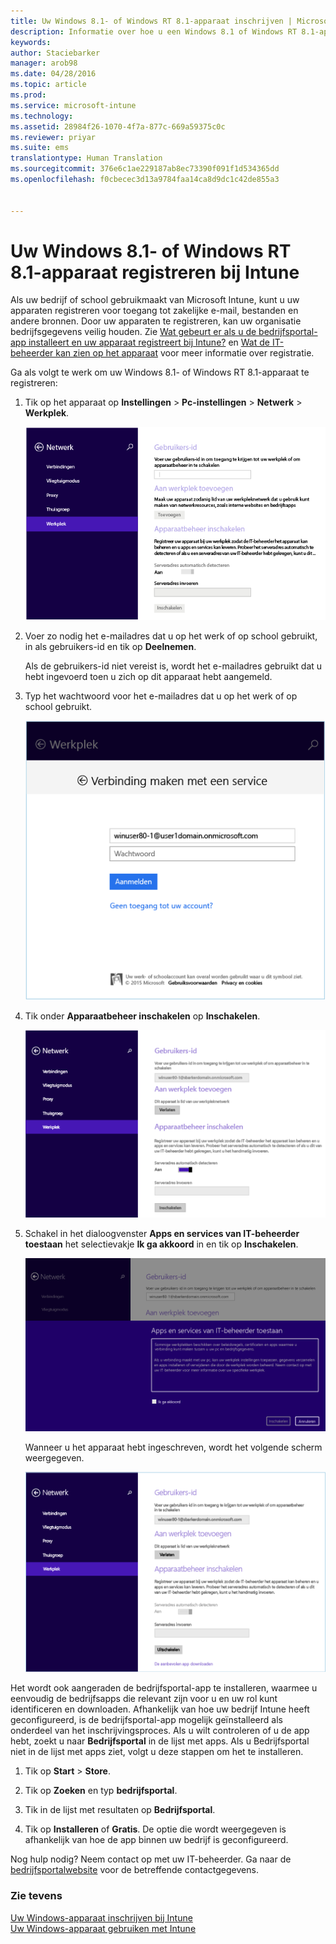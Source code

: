 ```yaml
---
title: Uw Windows 8.1- of Windows RT 8.1-apparaat inschrijven | Microsoft Intune
description: Informatie over hoe u een Windows 8.1 of Windows RT 8.1-apparaat bij Intune kunt inschrijven
keywords: 
author: Staciebarker
manager: arob98
ms.date: 04/28/2016
ms.topic: article
ms.prod: 
ms.service: microsoft-intune
ms.technology: 
ms.assetid: 28984f26-1070-4f7a-877c-669a59375c0c
ms.reviewer: priyar
ms.suite: ems
translationtype: Human Translation
ms.sourcegitcommit: 376e6c1ae229187ab8ec73390f091f1d534365dd
ms.openlocfilehash: f0cbecec3d13a9784faa14ca8d9dc1c42de855a3


---
```



# Uw Windows 8.1- of Windows RT 8.1-apparaat registreren bij Intune

Als uw bedrijf of school gebruikmaakt van Microsoft Intune, kunt u uw apparaten registreren voor toegang tot zakelijke e-mail, bestanden en andere bronnen. Door uw apparaten te registreren, kan uw organisatie bedrijfsgegevens veilig houden. Zie [Wat gebeurt er als u de bedrijfsportal-app installeert en uw apparaat registreert bij Intune?](what-happens-if-you-install-the-company-portal-app-and-enroll-your-device-in-intune-windows.md) en [Wat de IT-beheerder kan zien op het apparaat](what-can-your-it-administrator-see-when-you-enroll-your-device-in-intune-windows.md) voor meer informatie over registratie.


Ga als volgt te werk om uw Windows 8.1- of Windows RT 8.1-apparaat te registreren:

1.  Tik op het apparaat op **Instellingen** &gt; **Pc-instellingen** &gt; **Netwerk** &gt; **Werkplek**.

    ![navigeren-naar-werkplek](./media/W81-1-workplacejoin.png)

2.  Voer zo nodig het e-mailadres dat u op het werk of op school gebruikt, in als gebruikers-id en tik op **Deelnemen**.

    Als de gebruikers-id niet vereist is, wordt het e-mailadres gebruikt dat u hebt ingevoerd toen u zich op dit apparaat hebt aangemeld.

3.  Typ het wachtwoord voor het e-mailadres dat u op het werk of op school gebruikt.

    ![typ-wachtwoord](./media/W81-2-workplacesettings_signin.png)

4.  Tik onder **Apparaatbeheer inschakelen** op **Inschakelen**.

    ![apparaatbeheer-inschakelen](./media/W81-3-dev-mgt-turn-on.png)

5.  Schakel in het dialoogvenster **Apps en services van IT-beheerder toestaan** het selectievakje **Ik ga akkoord** in en tik op **Inschakelen**.

    ![toestaan-apps-services-inschakelen](./media/W81-4-agree-allow-apps-services.png)

    Wanneer u het apparaat hebt ingeschreven, wordt het volgende scherm weergegeven.

    ![registratie-voltooid](./media/W81-5-enrolled-done.png)

Het wordt ook aangeraden de bedrijfsportal-app te installeren, waarmee u eenvoudig de bedrijfsapps die relevant zijn voor u en uw rol kunt identificeren en downloaden. Afhankelijk van hoe uw bedrijf Intune heeft geconfigureerd, is de bedrijfsportal-app mogelijk geïnstalleerd als onderdeel van het inschrijvingsproces. Als u wilt controleren of u de app hebt, zoekt u naar **Bedrijfsportal** in de lijst met apps. Als u Bedrijfsportal niet in de lijst met apps ziet, volgt u deze stappen om het te installeren.

1.  Tik op **Start** &gt; **Store**.

2.  Tik op **Zoeken** en typ **bedrijfsportal**.

3.  Tik in de lijst met resultaten op **Bedrijfsportal**.

4.  Tik op **Installeren** of **Gratis**. De optie die wordt weergegeven is afhankelijk van hoe de app binnen uw bedrijf is geconfigureerd.

Nog hulp nodig? Neem contact op met uw IT-beheerder. Ga naar de [bedrijfsportalwebsite](http://portal.manage.microsoft.com) voor de betreffende contactgegevens.

### Zie tevens
[Uw Windows-apparaat inschrijven bij Intune](enroll-your-device-in-intune-windows.md)</br>
[Uw Windows-apparaat gebruiken met Intune](using-your-windows-device-with-intune.md)



<!--HONumber=Jul16_HO3-->


